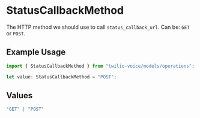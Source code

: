 # StatusCallbackMethod

The HTTP method we should use to call `status_callback_url`. Can be: `GET` or `POST`.

## Example Usage

```typescript
import { StatusCallbackMethod } from "twilio-voice/models/operations";

let value: StatusCallbackMethod = "POST";
```

## Values

```typescript
"GET" | "POST"
```